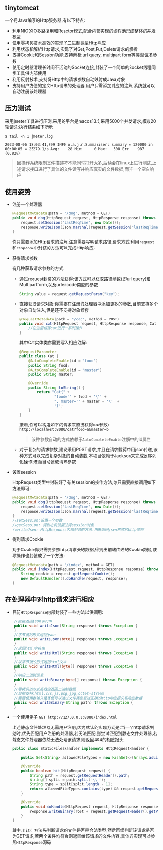 ## tinytomcat
一个用Java编写的Http服务器,有以下特点:
- 利用NIO的IO多路复用和Reactor模式,配合内部实现的线程池形成整体的并发模型
- 使用零拷贝技术高效的实现了二进制类型Http响应
- 利用状态机解析Http请求,实现了对Get,Post,Put,Delete请求的解析
- 支持Cookie和Session功能,支持解析:url query, multipart form等类型请求参数
- 使用定时器清理长时间不活动的Socket连接,封装了一个简单的Socket线程同步工具供内部使用
- 利用反射技术,支持将Http中的请求参数自动映射成Java对象
- 支持用户方便的定义Http请求的处理器,用户只需添加对应的注解,系统就可以自动注册该处理器

##   压力测试

采用jmeter工具进行压测,采用的平台是macos13.5,采用5000个并发请求,模拟20轮请求:执行结果如下所示
```shell
$ tail -n 1 jmeter.log

2023-08-06 18:03:41,799 INFO o.a.j.r.Summariser: summary = 120000 in 00:00:05 = 25279.1/s Avg:    28 Min:     0 Max:   508 Err:   987 (0.82%)
```
>因操作系统限制文件描述符不能同时打开太多,后续会在linux上进行测试,上述请求接口进行了具体的文件读写并响应真实的文件数据,而非一个空白响应

## 使用姿势
- 注册一个处理器
    ```java
    @RequestMetadata(path = "/dog", method = GET)
    public void dog(HttpRequest request, HttpResponse response) throws Exception {
        request.setSession("lastReqTime", new Date());
        response.writeJson(Json.marshal(request.getSession("lastReqTime")));
    }
    ```
    你只需要添加Http请求的注解,注意需要写明请求路径,请求方式,利用`request`和`response`中封装的方法可以完成Http响应.
- 获得请求参数

    有几种获取请求参数的方式

    - 通过request封装的方法获得:该方式可以获取路径参数(即url query)和Multipartform,以及urlencode类型的参数
        ```java
        String value = request.getRequestParam("key");
        ```
    - 直接获取请求对象:你需要在注册的处理器中添加更多的参数,目前支持多个对象自动注入,但是还不支持对象嵌套
        ```java
        @RequestMetadata(path = "/cat", method = POST)
        public void cat(HttpRequest request, HttpResponse response, Cat cat) throws Exception {
            //在这里根据cat进行一系列操作
        }
        ```
        其中Cat实体类你需要写入相应注解:
        ```java
        @RequestParameter
        public class Cat {
            @AutoCompleteEnable(id = "food")
            public String food;
            @AutoCompleteEnable(id = "master")
            public String master;

            @Override
            public String toString() {
                return "Cat{" +
                        "food='" + food + '\'' +
                        ", master='" + master + '\'' +
                        '}';
            }
        }
        ```
        接着,你可以构造如下的请求来直接获得cat参数:
        `http://localhost:8080/cat?food=a&master=b`
        >该种参数自动的方式依赖于`AutoCompleteEnable`注解中的id属性
    - 对于复杂的请求参数,建议采用POST请求,并且在请求载荷中用json传递,该种方式可以完成复杂对象的自动装载,本项目依赖于Jackson来完成反序列化操作,进而自动装载请求参数
- 设置session

    HttpRequest类型中封装好了有关session的操作方法,你只需要直接调用如下方法即可:
    ```java
    @RequestMetadata(path = "/dog", method = GET)
    public void dog(HttpRequest request, HttpResponse response) throws Exception {
        request.setSession("lastReqTime", new Date());
        response.writeJson(Json.marshal(request.getSession("lastReqTime")));
    }
    //setSession:设置一个参数
    //getSession: 得到之前设置过得session对象
    //writeJson: HttpResponse内部封装的方法,用来返回json格式的http响应
    ```
- 得到请求Cookie

    对于Cookie你只需要参照http请求头的数据,得到由前端传递的Cookie数据,该项操作也封装成了一个方法:
    ```java
    @RequestMetadata(path = "/index", method = GET)
    public void index(HttpRequest request, HttpResponse response) throws Exception {
        String cookie = request.getRequestCookie();
        new DefaultHandler().doHandle(request, response);
    }
    ```
## 在处理器中对http请求进行相应

- 目前`HttpResponse`内部封装了一些方法以供调用:
```java
    //直接返回json字符串
    public void writeJson(String response) throws Exception {
    }
    //字节流的形式返回json
    public void writeJson(byte[] response) throws Exception {
    }
    //返回html字符串
    public void writeHtml(String response) throws Exception {
    }
    //以字节流的形式返回html文本
    public void writeHtml(byte[] response) throws Exception {
    }
    //响应二进制信息
    public void writeBinary(byte[] response) throws Exception {
    }
    //零拷贝的方式高效的返回二进制数据
    //目前支持:html,css,js,png,jpg,octet-stream
    //需要使用者输入路径便可以通过文件类型发送正确的http响应报头和响应数据
    public void writeBinary(String path) throws Exception {
    }

```
- 一个使用例子 `GET http://127.0.0.1:8080/index.html`

    上述静态文件处理器无需用户注册,因为默认的实现方式是:当一个http请求到达时,优先匹配用户注册的处理器,若无法匹配,则尝试匹配到静态文件处理器,若静态文件处理器依然无法处理该请求,则返回404的相应报头
    ```java
    public class StaticFilesHandler implements HttpRequestHandler {

        public Set<String> allowedFileTypes = new HashSet<>(Arrays.asList("html", "png", "jpeg", "webp", "js", "css", "jpg"));

        @Override
        public boolean hit(HttpRequest request) {
            String path = request.getRequestHeader().path;
            String[] split = path.split("\\.");
            String type = split[split.length - 1];
            return allowedFileTypes.contains(type) && request.getRequestHeader().getMethod().equals(GET);
        }

        @Override
        public void doHandle(HttpRequest request, HttpResponse response) throws Exception {
            response.writeBinary(root + request.getRequestHeader().getPath());
        }
    }
    ```
    其中, `hit()`方法先判断请求的文件是否是合法类型,然后再续判断该请求是否为GET请求,若两个条件均符合则返回给该请求的文件内容,具体的实现可以参照`HttpResponse`源码
   



